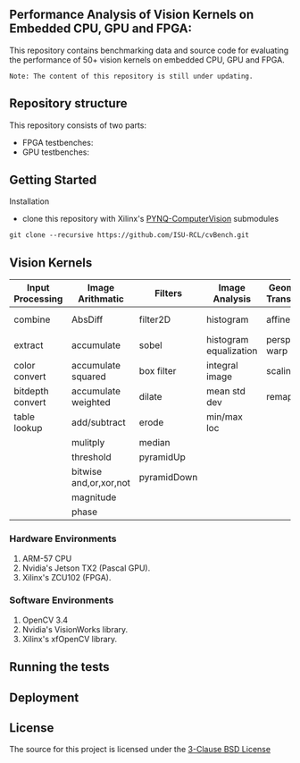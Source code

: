 ## Performance Analysis of Vision Kernels on Embedded CPU, GPU and FPGA:
This repository contains benchmarking data and source code for evaluating the performance of 50+ vision kernels on embedded CPU, GPU and FPGA.
 
```
Note: The content of this repository is still under updating.
```
## Repository structure
This repository consists of two parts:
* FPGA testbenches:
* GPU testbenches:
    
    
## Getting Started

Installation

* clone this repository with Xilinx's [PYNQ-ComputerVision](https://github.com/Xilinx/PYNQ-ComputerVision.git) submodules

```
git clone --recursive https://github.com/ISU-RCL/cvBench.git
```

## Vision Kernels

 
| Input Processing | Image Arithmatic | Filters       |  Image Analysis | Geometric Transforms|  Features  | Flow and Depts|
| -------------    | -------------    | ------------- | -------------   |    -------------    | ---------- | ----------    |
| combine          | AbsDiff          |  filter2D     | histogram       | affine warp         | canny      | OF pyramid    |
| extract          | accumulate       |  sobel        |histogram equalization|perspective warp| fast       | stereoBM      | 
| color convert    |accumulate squared|  box filter   |integral image   | scaling             | harris     |               |
| bitdepth convert |accumulate weighted| dilate       |mean std dev     | remap               |            |               | 
| table lookup     | add/subtract     |  erode        |min/max loc      |                     |            |               | 
|                  |  mulitply        |  median       |                 |                     |            |               | 
|                  | threshold        | pyramidUp     |                 |                     |            |               | 
|             | bitwise and,or,xor,not| pyramidDown   |                 |                     |            |               | 
|                  | magnitude        |               |                 |                     |            |               | 
|                  | phase            |               |                 |                     |            |               | 


### Hardware Environments
1. ARM-57 CPU
2. Nvidia's Jetson TX2 (Pascal GPU).
3. Xilinx's ZCU102 (FPGA).

### Software Environments
1. OpenCV 3.4
2. Nvidia's VisionWorks library.
3. Xilinx's xfOpenCV library.

## Running the tests
 
## Deployment
 


## License
The source for this project is licensed under the [3-Clause BSD License](LICENSE)
